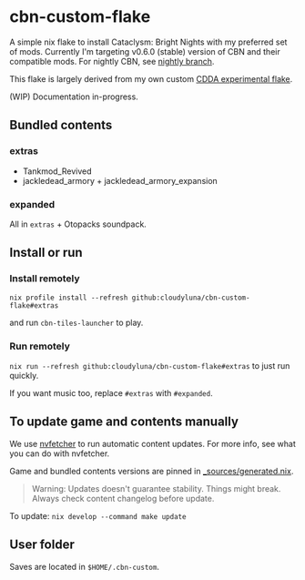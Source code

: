 # cbn-custom-flake

A simple nix flake to install Cataclysm: Bright Nights with my
preferred set of mods. Currently I'm targeting v0.6.0 (stable) version of CBN and their compatible mods.
For nightly CBN, see [nightly branch](https://github.com/cloudyluna/cbn-custom-flake/tree/nightly).

This flake is largely derived from my own custom [CDDA experimental flake](https://github.com/cloudyluna/cdda-custom-experimental).

(WIP) Documentation in-progress.

## Bundled contents

### extras
- Tankmod_Revived
- jackledead_armory + jackledead_armory_expansion

### expanded
All in `extras` + Otopacks soundpack.

## Install or run

### Install remotely
`nix profile install --refresh github:cloudyluna/cbn-custom-flake#extras`

and run `cbn-tiles-launcher` to play.

### Run remotely
`nix run --refresh github:cloudyluna/cbn-custom-flake#extras` to just run quickly.

If you want music too, replace `#extras` with `#expanded`.

## To update game and contents manually
We use [nvfetcher](https://github.com/berberman/nvfetcher/blob/master/README.md) to run automatic content updates. For more info, see what you can do with nvfetcher.

Game and bundled contents versions are pinned in [_sources/generated.nix](/_sources/generated.nix).

> Warning: Updates doesn't guarantee stability. Things might break. Always check content changelog before update.

To update: `nix develop --command make update` 

## User folder
Saves are located in `$HOME/.cbn-custom`.



